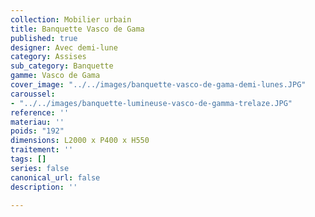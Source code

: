 ```yaml
---
collection: Mobilier urbain
title: Banquette Vasco de Gama
published: true
designer: Avec demi-lune
category: Assises
sub_category: Banquette
gamme: Vasco de Gama
cover_image: "../../images/banquette-vasco-de-gama-demi-lunes.JPG"
caroussel:
- "../../images/banquette-lumineuse-vasco-de-gamma-trelaze.JPG"
reference: ''
materiau: ''
poids: "192"
dimensions: L2000 x P400 x H550
traitement: ''
tags: []
series: false
canonical_url: false
description: ''

---
```

